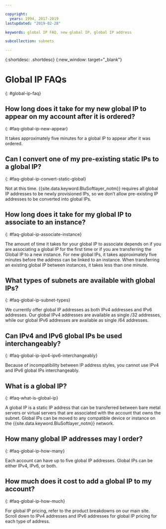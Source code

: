 ```yaml
---

copyright:
  years: 1994, 2017-2019
lastupdated: "2019-02-28"

keywords: global IP FAQ, new global IP, global IP address

subcollection: subnets

---
```



{:shortdesc: .shortdesc}
{:new_window: target="_blank"}


# Global IP FAQs
{: #global-ip-faq}


## How long does it take for my new global IP to appear on my account after it is ordered?
{: #faq-global-ip-new-appear} 


It takes approximately five minutes for a global IP to appear after it was ordered.


## Can I convert one of my pre-existing static IPs to a global IP?
{: #faq-global-ip-convert-static-global} 


Not at this time. {{site.data.keyword.BluSoftlayer_notm}} requires all global IP addresses to be newly provisioned IPs, so we don’t allow pre-existing IP addresses to be converted into global IPs.


## How long does it take for my global IP to associate to an instance?
{: #faq-global-ip-associate-instance} 


The amount of time it takes for your global IP to associate depends on if you are associating a global IP for the first time or if you are transferring the Global IP to a new instance. For new global IPs, it takes approximately five minutes before the address can be linked to an instance. When transferring an existing global IP between instances, it takes less than one minute.


## What types of subnets are available with global IPs?
{: #faq-global-ip-subnet-types} 


We currently offer global IP addresses as both IPv4 addresses and IPv6 addresses. Our global IPv4 addresses are available as single /32 addresses, while our global IPv6 addresses are available as single /64 addresses.


## Can IPv4 and IPv6 global IPs be used interchangeably?
{: #faq-global-ip-ipv4-ipv6-interchangeably} 


Because of incompatibility between IP address styles, you cannot use IPv4 and IPv6 global IPs interchangeably.


## What is a global IP?
{: #faq-what-is-global-ip} 


A global IP is a static IP address that can be transferred between bare metal servers or virtual servers that are associated with the account that owns the subnet. Global IPs can be moved to any compatible device or instance on the {{site.data.keyword.BluSoftlayer_notm}} network.


## How many global IP addresses may I order?
{: #faq-global-ip-how-many} 


Each account can have up to five global IP addresses. Global IPs can be either IPv4, IPv6, or both.


## How much does it cost to add a global IP to my account?
{: #faq-global-ip-how-much} 


For global IP pricing, refer to the product breakdowns on our main site. Scroll down to IPv4 addresses and IPv6 addresses for global IP pricing for each type of address.
